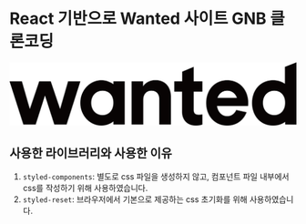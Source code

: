 # React 기반으로 Wanted 사이트 GNB 클론코딩

<img src="/src/assets/img-logo.png" width="600px"  />

## 사용한 라이브러리와 사용한 이유

1. `styled-components`: 별도로 css 파일을 생성하지 않고, 컴포넌트 파일 내부에서 css를 작성하기 위해 사용하였습니다.
2. `styled-reset`: 브라우저에서 기본으로 제공하는 css 초기화를 위해 사용하였습니다.
